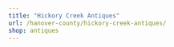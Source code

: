 ```yaml
---
title: "Hickory Creek Antiques"
url: /hanover-county/hickory-creek-antiques/
shop: antiques
---
```

